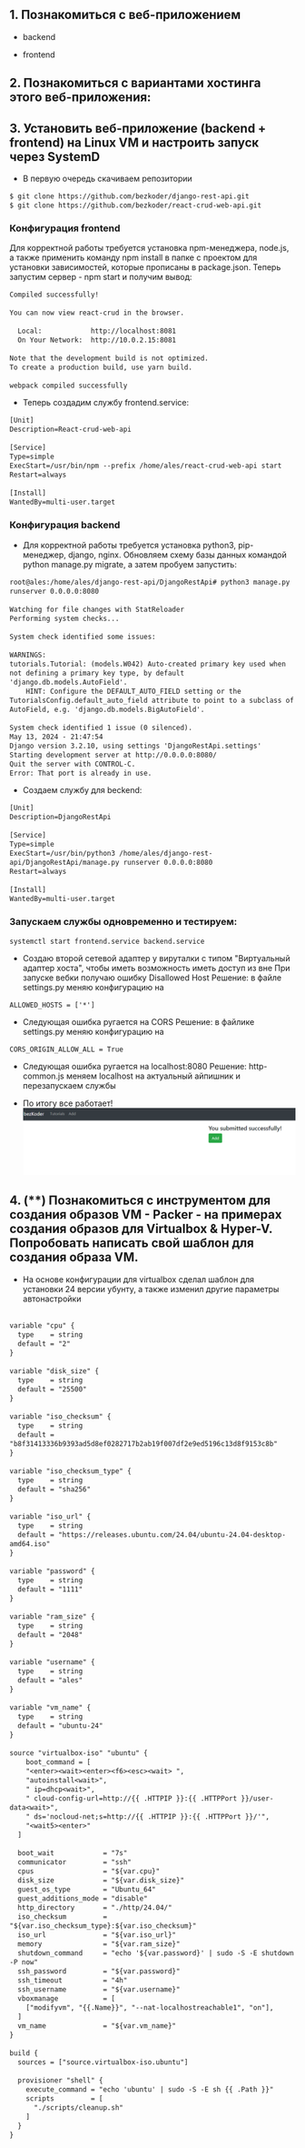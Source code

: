 ## 1. Познакомиться с веб-приложением
- backend

- frontend


## 2. Познакомиться с вариантами хостинга этого веб-приложения:



## 3. Установить веб-приложение (backend + frontend) на Linux VM и настроить запуск через SystemD

- В первую очередь скачиваем репозитории 
```
$ git clone https://github.com/bezkoder/django-rest-api.git
$ git clone https://github.com/bezkoder/react-crud-web-api.git
```
### Конфигурация frontend 
Для корректной работы требуется установка npm-менеджера, node.js, а также применить команду npm install в папке с проектом для установки зависимостей, которые прописаны в package.json.
Теперь запустим сервер - npm start и получим вывод:
```
Compiled successfully!

You can now view react-crud in the browser.

  Local:            http://localhost:8081
  On Your Network:  http://10.0.2.15:8081

Note that the development build is not optimized.
To create a production build, use yarn build.

webpack compiled successfully
```
- Теперь создадим службу frontend.service:
```
[Unit]
Description=React-crud-web-api

[Service]
Type=simple
ExecStart=/usr/bin/npm --prefix /home/ales/react-crud-web-api start
Restart=always

[Install]
WantedBy=multi-user.target
```
### Конфигурация backend
- Для корректной работы требуется установка python3, pip-менеджер, django, nginx.
Обновляем схему базы данных командой python manage.py migrate, а затем пробуем запустить:
```
root@ales:/home/ales/django-rest-api/DjangoRestApi# python3 manage.py runserver 0.0.0.0:8080

Watching for file changes with StatReloader
Performing system checks...

System check identified some issues:

WARNINGS:
tutorials.Tutorial: (models.W042) Auto-created primary key used when not defining a primary key type, by default 'django.db.models.AutoField'.
	HINT: Configure the DEFAULT_AUTO_FIELD setting or the TutorialsConfig.default_auto_field attribute to point to a subclass of AutoField, e.g. 'django.db.models.BigAutoField'.

System check identified 1 issue (0 silenced).
May 13, 2024 - 21:47:54
Django version 3.2.10, using settings 'DjangoRestApi.settings'
Starting development server at http://0.0.0.0:8080/
Quit the server with CONTROL-C.
Error: That port is already in use.
```
- Создаем службу для beckend:
```
[Unit]
Description=DjangoRestApi

[Service]
Type=simple
ExecStart=/usr/bin/python3 /home/ales/django-rest-api/DjangoRestApi/manage.py runserver 0.0.0.0:8080
Restart=always

[Install]
WantedBy=multi-user.target
```
### Запускаем службы одновременно и тестируем:
```
systemctl start frontend.service backend.service
```
- Создаю второй сетевой адаптер у вируталки с типом "Виртуальный адаптер хоста", чтобы иметь возможность иметь доступ из вне
При запуске вебки получаю ошибку Disallowed Host
Решение: в файле settings.py меняю конфигурацию на
```
ALLOWED_HOSTS = ['*']
```
- Следующая ошибка ругается на CORS
Решение: в файлике settings.py меняю конфигурацию на
```
CORS_ORIGIN_ALLOW_ALL = True
```
- Следующая ошибка ругается на localhost:8080
Решение: http-common.js меняем localhost на актуальный айпишник и перезапускаем службы

- По итогу все работает!
![Результат](image.png)

 ## 4. (**) Познакомиться с инструментом для создания образов VM - Packer - на примерах создания образов для Virtualbox & Hyper-V. Попробовать написать свой шаблон для создания образа VM. 

- На основе конфигурации для virtualbox сделал шаблон для установки 24 версии убунту, а также изменил другие параметры автонастройки 
```

variable "cpu" {
  type    = string
  default = "2"
}

variable "disk_size" {
  type    = string
  default = "25500"
}

variable "iso_checksum" {
  type    = string
  default = "b8f31413336b9393ad5d8ef0282717b2ab19f007df2e9ed5196c13d8f9153c8b"
}

variable "iso_checksum_type" {
  type    = string
  default = "sha256"
}

variable "iso_url" {
  type    = string
  default = "https://releases.ubuntu.com/24.04/ubuntu-24.04-desktop-amd64.iso"
}

variable "password" {
  type    = string
  default = "1111"
}

variable "ram_size" {
  type    = string
  default = "2048"
}

variable "username" {
  type    = string
  default = "ales"
}

variable "vm_name" {
  type    = string
  default = "ubuntu-24"
}

source "virtualbox-iso" "ubuntu" {
    boot_command = [
    "<enter><wait><enter><f6><esc><wait> ",
    "autoinstall<wait>",
    " ip=dhcp<wait>",
    " cloud-config-url=http://{{ .HTTPIP }}:{{ .HTTPPort }}/user-data<wait>",
    " ds='nocloud-net;s=http://{{ .HTTPIP }}:{{ .HTTPPort }}/'",
    "<wait5><enter>"
  ]

  boot_wait            = "7s"
  communicator         = "ssh"
  cpus                 = "${var.cpu}"
  disk_size            = "${var.disk_size}"
  guest_os_type        = "Ubuntu_64"
  guest_additions_mode = "disable"
  http_directory       = "./http/24.04/"
  iso_checksum         = "${var.iso_checksum_type}:${var.iso_checksum}"
  iso_url              = "${var.iso_url}"
  memory               = "${var.ram_size}"
  shutdown_command     = "echo '${var.password}' | sudo -S -E shutdown -P now"
  ssh_password         = "${var.password}"
  ssh_timeout          = "4h"
  ssh_username         = "${var.username}"
  vboxmanage           = [
    ["modifyvm", "{{.Name}}", "--nat-localhostreachable1", "on"], 
  ]
  vm_name              = "${var.vm_name}"
}

build {
  sources = ["source.virtualbox-iso.ubuntu"]

  provisioner "shell" {
    execute_command = "echo 'ubuntu' | sudo -S -E sh {{ .Path }}"
    scripts         = [
      "./scripts/cleanup.sh"
    ]
  }
}
```
